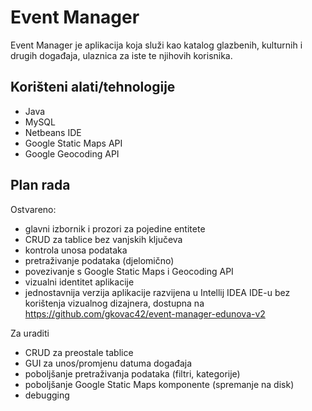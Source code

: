 # Event Manager

Event Manager je aplikacija koja služi kao katalog glazbenih, kulturnih i drugih događaja, ulaznica za iste te njihovih korisnika.

## Korišteni alati/tehnologije

* Java
* MySQL
* Netbeans IDE
* Google Static Maps API
* Google Geocoding API

## Plan rada

Ostvareno:

* glavni izbornik i prozori za pojedine entitete
* CRUD za tablice bez vanjskih ključeva
* kontrola unosa podataka
* pretraživanje podataka (djelomično)
* povezivanje s Google Static Maps i Geocoding API
* vizualni identitet aplikacije
* jednostavnija verzija aplikacije razvijena u Intellij IDEA IDE-u bez korištenja vizualnog dizajnera, dostupna na https://github.com/gkovac42/event-manager-edunova-v2

Za uraditi

* CRUD za preostale tablice
* GUI za unos/promjenu datuma događaja
* poboljšanje pretraživanja podataka (filtri, kategorije)
* poboljšanje Google Static Maps komponente (spremanje na disk)
* debugging
